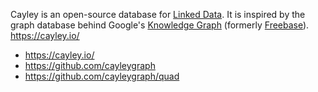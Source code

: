 Cayley is an open-source database for [Linked Data](https://www.w3.org/standards/semanticweb/data). It is inspired by the graph database behind Google's [Knowledge Graph](https://en.wikipedia.org/wiki/Knowledge_Graph) (formerly [Freebase](https://en.wikipedia.org/wiki/Freebase_(database))).
https://cayley.io/
- https://cayley.io/
- https://github.com/cayleygraph
- https://github.com/cayleygraph/quad
